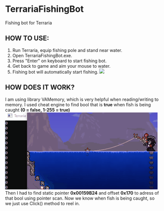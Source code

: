 # TerrariaFishingBot
Fishing bot for Terraria

## HOW TO USE:
1. Run Terraria, equip fishing pole and stand near water.
2. Open TerrariaFishingBot.exe.
3. Press "Enter" on keyboard to start fishing bot.
4. Get back to game and aim your mouse to water.
5. Fishing bot will automatically start fishing.
![](example.gif)


## HOW DOES IT WORK?
I am using library VAMemory, which is very helpful when reading/writing to memory. 
I used cheat engine to find bool that is **true** when fish is being caught **(0 = false, 1-255 = true)** 
![](example2.gif)
Then I had to find static pointer **0x00159B24** and offset **0x170** to adress of that bool using pointer scan.
Now we know when fish is being caught, so we just use Click() method to reel in.
